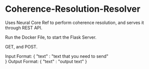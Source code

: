 # Coherence-Resolution-Resolver
Uses Neural Core Ref to perform coherence resolution, and serves it through REST API.

Run the Docker File, to start the Flask Server.

GET, and POST.

Input Format:
  {
    "text" : "text that you need to send"     
  }
Output Format:
  {
    "text" : "output text"
  }
